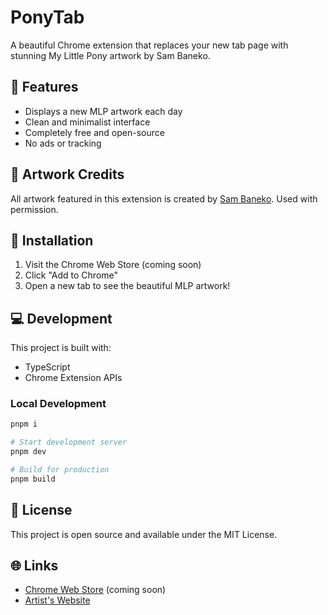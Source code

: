 # PonyTab

A beautiful Chrome extension that replaces your new tab page with stunning My Little Pony artwork by Sam Baneko.

## 🌟 Features

- Displays a new MLP artwork each day
- Clean and minimalist interface
- Completely free and open-source
- No ads or tracking

## 🎨 Artwork Credits

All artwork featured in this extension is created by [Sam Baneko](https://spacecatsamba.com/). Used with permission.

## 🚀 Installation

1. Visit the Chrome Web Store (coming soon)
2. Click "Add to Chrome"
3. Open a new tab to see the beautiful MLP artwork!

## 💻 Development

This project is built with:

- TypeScript
- Chrome Extension APIs

### Local Development

```bash
pnpm i

# Start development server
pnpm dev

# Build for production
pnpm build
```

## 📝 License

This project is open source and available under the MIT License.

## 🌐 Links

- [Chrome Web Store](https://chrome.google.com/webstore) (coming soon)
- [Artist's Website](https://spacecatsamba.com/)
